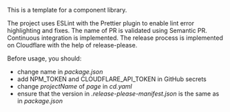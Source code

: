 This is a template for a component library.

The project uses ESLint with the Prettier plugin to enable lint error highlighting and fixes.
The name of PR is validated using Semantic PR. 
Continuous integration is implemented. 
The release process is implemented on Cloudflare with the help of release-please.

Before usage, you should:
 - change name in *package.json*
 - add NPM_TOKEN and CLOUDFLARE_API_TOKEN in GitHub secrets
 - change *projectName* of *page* in *cd.yaml*
 - ensure that the version in *.release-please-manifest.json* is the same as in *package.json*